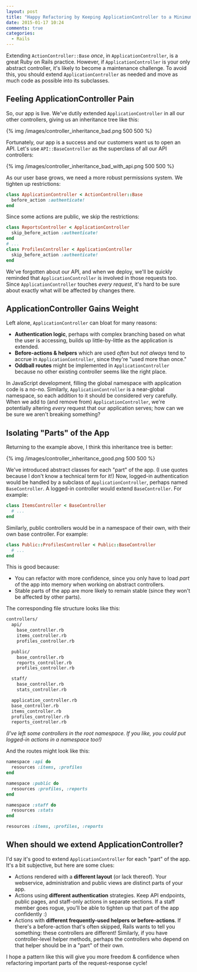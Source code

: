 ```yaml
---
layout: post
title: "Happy Refactoring by Keeping ApplicationController to a Minimum"
date: 2015-01-17 10:24
comments: true
categories:
  - Rails
---
```


Extending `ActionController::Base` _once_, in `ApplicationController`, is a great Ruby on Rails practice. However, if `ApplicationController` is your only abstract controller, it's likely to become a maintenance challenge. To avoid this, you should extend `ApplicationController` as needed and move as much code as possible into its subclasses.

<!-- more -->


## Feeling ApplicationController Pain

So, our app is live. We've dutily extended `ApplicationController` in all our other controllers, giving us an inheritance tree like this:

{% img /images/controller_inheritance_bad.png 500 500 %}

Fortunately, our app is a success and our customers want us to open an API. Let's use `API::BaseController` as the superclass of all our API controllers:

{% img /images/controller_inheritance_bad_with_api.png 500 500 %}

As our user base grows, we need a more robust permissions system. We tighten up restrictions:

```ruby
class ApplicationController < ActionController::Base
  before_action :authenticate!
end
```

Since some actions are public, we skip the restrictions:

```ruby
class ReportsController < ApplicationController
  skip_before_action :authenticate!
end
# ...
class ProfilesController < ApplicationController
  skip_before_action :authenticate!
end
```

We've forgotten about our API, and when we deploy, we'll be quickly reminded that `ApplicationController` is involved in those requests too. Since `ApplicationController` touches _every request_, it's hard to be sure about exactly what will be affected by changes there.

## ApplicationController Gains Weight

Left alone, `ApplicationController` can bloat for many reasons:

  - __Authentication logic__, perhaps with complex branching based on what the user is accessing, builds up little-by-little as the application is extended.
  - __Before-actions & helpers__ which are used _often_ but _not always_ tend to accrue in `ApplicationController`, since they're "used more than once."
  - __Oddball routes__ might be implemented in `ApplicationController` because no other existing controller seems like the right place.

In JavaScript development, filling the global namespace with application code is a no-no. Similarly, `ApplicationController` is a near-global namespace, so each addition to it should be considered very carefully. When we add to (and remove from) `ApplicationController`, we're potentially altering _every_ request that our application serves; how can we be sure we aren't breaking something?

## Isolating "Parts" of the App

Returning to the example above, I think this inheritance tree is better:

{% img /images/controller_inheritance_good.png 500 500 %}

We've introduced abstract classes for each "part" of the app. (I use quotes because I don't know a technical term for it!) Now, logged-in authentication would be handled by a subclass of `ApplicationController`, perhaps named `BaseController`. A logged-in controller would extend `BaseController`. For example:

```ruby
class ItemsController < BaseController
  # ...
end
```

Similarly, public controllers would be in a namespace of their own, with their own base controller. For example:

```ruby
class Public::ProfilesController < Public::BaseController
  # ...
end
```

This is good because:

- You can refactor with more confidence, since you only have to load _part_ of the app into memory when working on abstract controllers.
- Stable parts of the app are more likely to remain stable (since they won't be affected by other parts).


The corresponding file structure looks like this:

```bash
controllers/
  api/
    base_controller.rb
    items_controller.rb
    profiles_controller.rb

  public/
    base_controller.rb
    reports_controller.rb
    profiles_controller.rb

  staff/
    base_controller.rb
    stats_controller.rb

  application_controller.rb
  base_controller.rb
  items_controller.rb
  profiles_controller.rb
  reports_controller.rb
```

_(I've left some controllers in the root namespace. If you like, you could put logged-in actions in a namespace too!)_

And the routes might look like this:

```ruby
namespace :api do
  resources :items, :profiles
end

namespace :public do
  resources :profiles, :reports
end

namespace :staff do
  resources :stats
end

resources :items, :profiles, :reports
```

## When should we extend ApplicationController?

I'd say it's good to extend `ApplicationController` for each "part" of the app. It's a bit subjective, but here are some clues:

- Actions rendered with a __different layout__ (or lack thereof). Your webservice, administration and public views are distinct parts of your app.
- Actions using __different authentication__ strategies. Keep API endpoints, public pages, and staff-only actions in separate sections. If a staff member goes rogue, you'll be able to tighten up that part of the app confidently :)
- Actions with __different frequently-used helpers or before-actions__. If there's a before-action that's often skipped, Rails wants to tell you something: these controllers are different! Similarly, if you have controller-level helper methods, perhaps the controllers who depend on that helper should be in a "part" of their own.

I hope a pattern like this will give you more freedom & confidence when refactoring important parts of the request-response cycle!
